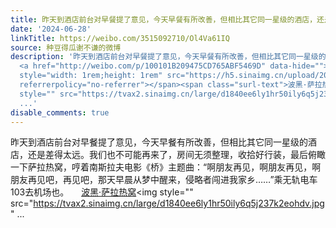```yaml
---
title: 昨天到酒店前台对早餐提了意见，今天早餐有所改善，但相比其它同一星级的酒店，还是差得太远。我们也不可能再来了，房间无须整理，收拾好行装，最后俯瞰一下萨拉...
date: '2024-06-28'
linkTitle: https://weibo.com/3515092710/Ol4Va61IQ
source: 种豆得瓜谢不谦的微博
description: '昨天到酒店前台对早餐提了意见，今天早餐有所改善，但相比其它同一星级的酒店，还是差得太远。我们也不可能再来了，房间无须整理，收拾好行装，最后俯瞰一下萨拉热窝，哼着南斯拉夫电影《桥》主题曲：“啊朋友再见，啊朋友再见，啊朋友再见吧，再见吧，那天早晨从梦中醒来，侵略者闯进我家乡……”乘无轨电车103去机场也。
  <a href="http://weibo.com/p/100101B209475CD765ABF5469D" data-hide=""><span class="url-icon"><img
  style="width: 1rem;height: 1rem" src="https://h5.sinaimg.cn/upload/2015/09/25/3/timeline_card_small_location_default.png"
  referrerpolicy="no-referrer"></span><span class="surl-text">波黑·萨拉热窝</span></a><img
  style="" src="https://tvax2.sinaimg.cn/large/d1840ee6ly1hr50ily6q5j237k2eohdv.jpg"
  ...'
disable_comments: true
---
```

昨天到酒店前台对早餐提了意见，今天早餐有所改善，但相比其它同一星级的酒店，还是差得太远。我们也不可能再来了，房间无须整理，收拾好行装，最后俯瞰一下萨拉热窝，哼着南斯拉夫电影《桥》主题曲：“啊朋友再见，啊朋友再见，啊朋友再见吧，再见吧，那天早晨从梦中醒来，侵略者闯进我家乡……”乘无轨电车103去机场也。 <a href="http://weibo.com/p/100101B209475CD765ABF5469D" data-hide=""><span class="url-icon"><img style="width: 1rem;height: 1rem" src="https://h5.sinaimg.cn/upload/2015/09/25/3/timeline_card_small_location_default.png" referrerpolicy="no-referrer"></span><span class="surl-text">波黑·萨拉热窝</span></a><img style="" src="https://tvax2.sinaimg.cn/large/d1840ee6ly1hr50ily6q5j237k2eohdv.jpg" ...
